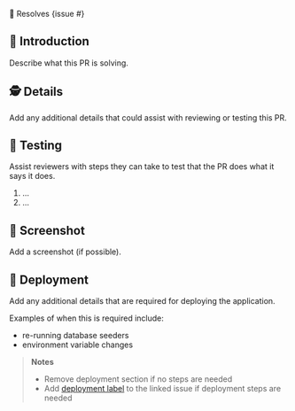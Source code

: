🤖 Resolves {issue #}

## 👋 Introduction

Describe what this PR is solving.

## 🕵️ Details

Add any additional details that could assist with reviewing or testing this PR.

## 🧪 Testing

Assist reviewers with steps they can take to test that the PR does what it says it does.

1. ...
2. ...

## 📸 Screenshot

Add a screenshot (if possible).

## 🚚 Deployment

Add any additional details that are required for deploying the application.

Examples of when this is required include:

- re-running database seeders
- environment variable changes

> **Notes**
>
> - Remove deployment section if no steps are needed
> - Add [deployment label](https://github.com/GCTC-NTGC/gc-digital-talent/labels/deployment) to the linked issue if deployment steps are needed
